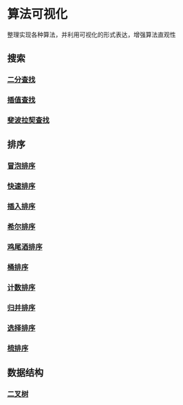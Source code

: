 # 算法可视化
整理实现各种算法，并利用可视化的形式表达，增强算法直观性

## 搜索
### [二分查找](http://htmlpreview.github.io/?https://github.com/lazlaz/algorithmVisualization/blob/master/search/BinarySearch/BinarySearch.html)
### [插值查找](http://htmlpreview.github.io/?https://github.com/lazlaz/algorithmVisualization/blob/master/search/interpolationSearch/interpolationSearch.html)
### [斐波拉契查找](http://htmlpreview.github.io/?https://github.com/lazlaz/algorithmVisualization/blob/master/search/FibonacciSearch/FibonacciSearch.html)

## 排序
### [冒泡排序](http://htmlpreview.github.io/?https://github.com/lazlaz/algorithmVisualization/blob/master/sort/bubbleSort/bubbleSort.html)
### [快速排序](http://htmlpreview.github.io/?https://github.com/lazlaz/algorithmVisualization/blob/master/sort/quickSort/quickSort.html)
### [插入排序](http://htmlpreview.github.io/?https://github.com/lazlaz/algorithmVisualization/blob/master/sort/insertionSort/insertionSort.html)
### [希尔排序](http://htmlpreview.github.io/?https://github.com/lazlaz/algorithmVisualization/blob/master/sort/shellSort/shellSort.html)
### [鸡尾酒排序](http://htmlpreview.github.io/?https://github.com/lazlaz/algorithmVisualization/blob/master/sort/cocktailSort/cocktailSort.html)
### [桶排序](http://htmlpreview.github.io/?https://github.com/lazlaz/algorithmVisualization/blob/master/sort/bucketSort/bucketSort.html)
### [计数排序](http://htmlpreview.github.io/?https://github.com/lazlaz/algorithmVisualization/blob/master/sort/countSort/countSort.html)
### [归并排序](http://htmlpreview.github.io/?https://github.com/lazlaz/algorithmVisualization/blob/master/sort/mergeSort/mergeSort.html)
### [选择排序](http://htmlpreview.github.io/?https://github.com/lazlaz/algorithmVisualization/blob/master/sort/selectSort/selectSort.html)
### [梳排序](http://htmlpreview.github.io/?https://github.com/lazlaz/algorithmVisualization/blob/master/sort/combSort/combSort.html)
## 数据结构
### [二叉树](http://htmlpreview.github.io/?https://github.com/lazlaz/algorithmVisualization/blob/master/datastructure/binaryTree/binaryTree.html)
